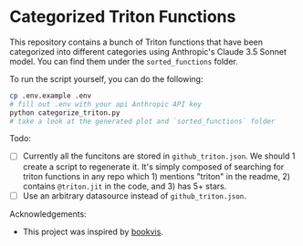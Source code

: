 # Categorized Triton Functions

This repository contains a bunch of Triton functions that have been categorized into different categories using Anthropic's Claude 3.5 Sonnet model. You can find them under the `sorted_functions` folder.

To run the script yourself, you can do the following:

```bash
cp .env.example .env
# fill out .env with your api Anthropic API key
python categorize_triton.py
# take a look at the generated plot and `sorted_functions` folder
```

Todo: 
 - [ ] Currently all the funcitons are stored in `github_triton.json`. We should 1 create a script to regenerate it. It's simply composed of searching for triton functions in any repo which 1) mentions "triton" in the readme, 2) contains `@triton.jit` in the code, and 3) has 5+ stars.
 - [ ] Use an arbitrary datasource instead of `github_triton.json`.

Acknowledgements:
- This project was inspired by [bookvis](https://github.com/n-e-w/bookvis).
